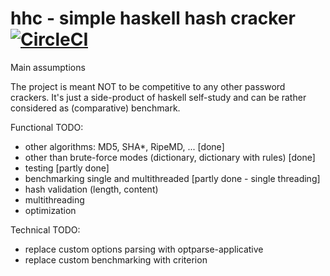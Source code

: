 # hhc - simple haskell hash cracker [![CircleCI](https://circleci.com/gh/jjantura/hhc.svg?style=svg)](https://circleci.com/gh/jjantura/hhc)

Main assumptions

The project is meant NOT to be competitive to any other password crackers. It's just a side-product of haskell self-study and can be rather considered as (comparative) benchmark.

Functional TODO:
- other algorithms: MD5, SHA*, RipeMD, ... [done]
- other than brute-force modes (dictionary, dictionary with rules) [done]
- testing [partly done]
- benchmarking single and multithreaded [partly done - single threading]
- hash validation (length, content)
- multithreading
- optimization

Technical TODO:
- replace custom options parsing with optparse-applicative 
- replace custom benchmarking with criterion
